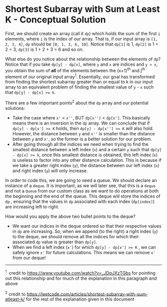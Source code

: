 # Shortest Subarray with Sum at Least K - Conceptual Solution

First, we should create an array (call it `dp`) which holds the sum of the first `i` elements, where `i` is the index of our array. That is, if our input array is `[1, 2, 3, 4]`, `dp` should be `[0, 1, 3, 6, 10]`. Notice that `dp[1]` is 1, `dp[2]` is 1 + 2 = 3, `dp[3]` is 1 + 2 + 3 = 6 and so on.

What else do you notice about the relationship between the elements of `dp`? Notice that if you take `dp[y] - dp[x]`, where `y` and `x` are indices and `y > x`, you obtain the sum of **all** of the elements between the (x+1)<sup>th</sup> and j<sup>th</sup> element of our original input array<sup>1</sup>. Essentially, our goal has transformed from finding the shortest subarray greater than or equal to k in our input array to an equivalent problem of finding the smallest value of `y` - `x` such that `dp[y] - dp[x] >= k`.    

There are a few important points<sup>2</sup> about the `dp` array and our potential solutions:

* Take the case where `x'` < `x''`, BUT `dp[x'']` < `dp[x']`. This basically means there is an inversion in the `dp` array. We can conclude that if `dp[y] - dp[x'] >= K` holds, then `dp[y] - dp[x''] >= K` will also hold. However, the distance between `y` and `x''` is smaller than the distance between `y` and `x'`, so the former is a better solution for our problem.
* After going through all the indices we need when trying to find the smallest distance between a left index (`x`) and a certain `y` such that `dp[y] - dp[x] >= k`,  once this smallest distance is obtained, this left index (`x`) is useless to factor into any other distance calculation. This is because if we take a greater right index (`y`), the distance between our left index (`x`) and right index (`y`) will only increase.

In order to code this, we are going to need a queue. We should declare an instance of a `deque`. It is important, as we will later see, that this is a `deque` and not a `Queue` from our custom class as we want to do operations at both the beginning and the end of the queue. This deque will store the indices of `dp` , ensuring that the values in `dp` associated with each index (`dp[index]`) are increasing left to right.

How would you apply the above two bullet points to the deque? 

* We want our indices in the deque ordered so that their respective values in `dp` are increasing. So, when we append (to the right) a right index (`y`) to the deque, we should remove all the indices for which their associated `dp` value is greater than `dp[y]`.
* When we find a left index (`x'`) for which `dp[y] - dp[x'] >= K` , we can safely ignore `x'` for future calculations. This means we can remove `x'` from our deque!

<hr/>

<sup>1 </sup> credit to https://www.youtube.com/watch?v=_JDpJXzTGbs for pointing out this relationship and for much of the explanation in this paragraph and above

<sup>2</sup> credit to https://leetcode.com/articles/shortest-subarray-with-sum-atleast-k/ for the rest of the explanation given in this document